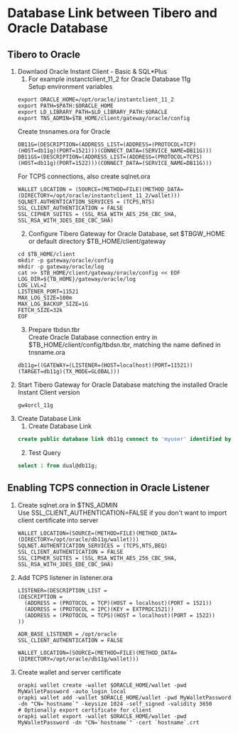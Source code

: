 # Database Link between Tibero and Oracle Database
## Tibero to Oracle
1. Downlaod Oracle Instant Client - Basic & SQL*Plus
    1. For example instanctclient_11_2 for Oracle Database 11g  
    Setup environment variables
    ```
    export ORACLE_HOME=/opt/oracle/instantclient_11_2
    export PATH=$PATH:$ORACLE_HOME
    export LD_LIBRARY_PATH=$LD_LIBRARY_PATH:$ORACLE
    export TNS_ADMIN=$TB_HOME/client/gateway/oracle/config
    ```
    Create tnsnames.ora for Oracle
    ```text
    DB11G=(DESCRIPTION=(ADDRESS_LIST=(ADDRESS=(PROTOCOL=TCP)(HOST=db11g)(PORT=1521)))(CONNECT_DATA=(SERVICE_NAME=DB11G)))
    DB11GS=(DESCRIPTION=(ADDRESS_LIST=(ADDRESS=(PROTOCOL=TCPS)(HOST=db11g)(PORT=1522)))(CONNECT_DATA=(SERVICE_NAME=DB11G)))
    ```
    For TCPS connections, also create sqlnet.ora
    ```text
    WALLET_LOCATION = (SOURCE=(METHOD=FILE)(METHOD_DATA=(DIRECTORY=/opt/oracle/instantclient_11_2/wallet)))  
    SQLNET.AUTHENTICATION_SERVICES = (TCPS,NTS)  
    SSL_CLIENT_AUTHENTICATION = FALSE  
    SSL_CIPHER_SUITES = (SSL_RSA_WITH_AES_256_CBC_SHA, SSL_RSA_WITH_3DES_EDE_CBC_SHA)  
    ```
    2. Configure Tibero Gateway for Oracle Database, set $TBGW_HOME or default directory $TB_HOME/client/gateway
    ```shell
    cd $TB_HOME/client  
    mkdir -p gateway/oracle/config
    mkdir -p gateway/oracle/log
    cat >> $TB_HOME/client/gateway/oracle/config << EOF
    LOG_DIR=${TB_HOME}/gateway/oracle/log
    LOG_LVL=2
    LISTENER_PORT=11521
    MAX_LOG_SIZE=100m
    MAX_LOG_BACKUP_SIZE=1G
    FETCH_SIZE=32k
    EOF
    ```
    3. Prepare tbdsn.tbr  
    Create Oracle Database connection entry in $TB_HOME/client/config/tbdsn.tbr, matching the name defined in tnsname.ora
    ```text
    db11g=((GATEWAY=(LISTENER=(HOST=localhost)(PORT=11521))(TARGET=db11g)(TX_MODE=GLOBAL)))
    ```
2. Start Tibero Gateway for Oracle Database matching the installed Oracle Instant Client version 
    ```shell
    gw4orcl_11g
    ```
3. Create Database Link  
    1. Create Database Link  
    ```sql
    create public database link db11g connect to 'myuser' identified by 'mypassword' using 'db11g';
    ```
    2. Test Query  
    ```sql
    select 1 from dual@db11g;
    ```
## Enabling TCPS connection in Oracle Listener
1. Create sqlnet.ora in $TNS_ADMIN  
    Use SSL_CLIENT_AUTHENTICATION=FALSE if you don't want to import client certificate into server
    ```text
    WALLET_LOCATION=(SOURCE=(METHOD=FILE)(METHOD_DATA=(DIRECTORY=/opt/oracle/db11g/wallet)))
    SQLNET.AUTHENTICATION_SERVICES = (TCPS,NTS,BEQ)
    SSL_CLIENT_AUTHENTICATION = FALSE
    SSL_CIPHER_SUITES = (SSL_RSA_WITH_AES_256_CBC_SHA, SSL_RSA_WITH_3DES_EDE_CBC_SHA)
    ```
2. Add TCPS listener in listener.ora  
    ```text
    LISTENER=(DESCRIPTION_LIST =
    (DESCRIPTION =
      (ADDRESS = (PROTOCOL = TCP)(HOST = localhost)(PORT = 1521))
      (ADDRESS = (PROTOCOL = IPC)(KEY = EXTPROC1521))
      (ADDRESS = (PROTOCOL = TCPS)(HOST = localhost)(PORT = 1522))
    ))

    ADR_BASE_LISTENER = /opt/oracle
    SSL_CLIENT_AUTHENTICATION = FALSE

    WALLET_LOCATION=(SOURCE=(METHOD=FILE)(METHOD_DATA=(DIRECTORY=/opt/oracle/db11g/wallet)))
    ```
3. Create wallet and server certificate
    ```shell
    orapki wallet create -wallet $ORACLE_HOME/wallet -pwd MyWalletPassword -auto_login_local
    orapki wallet add -wallet $ORACLE_HOME/wallet -pwd MyWalletPassword -dn "CN=`hostname`" -keysize 1024 -self_signed -validity 3650
    # Optionally export certificate for client
    orapki wallet export -wallet $ORACLE_HOME/wallet -pwd MyWalletPassword -dn "CN=`hostname`" -cert `hostname`.crt
